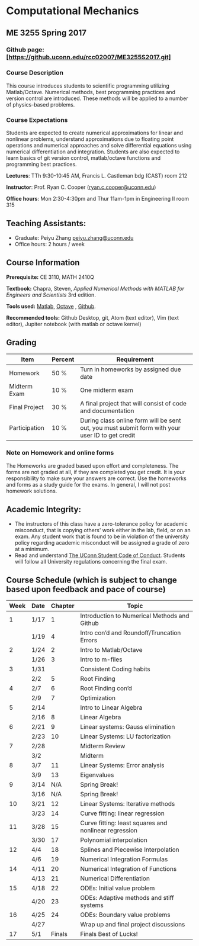 # Computational Mechanics
## ME 3255 Spring 2017
### Github page: [https://github.uconn.edu/rcc02007/ME3255S2017.git]

### Course Description
This course introduces students to scientific programming utilizing Matlab/Octave.
Numerical methods, best programming practices and version control are introduced. These
methods will be applied to a number of physics-based problems.

### Course Expectations
Students are expected to create numerical approximations for linear and nonlinear
problems, understand approximations due to floating point operations and numerical
approaches and solve differential equations using numerical differentiation and
integration. Students are also expected to learn basics of git version control,
matlab/octave functions and programming best practices. 


**Lectures**: TTh 9:30-10:45 AM, Francis L. Castleman bdg (CAST) room 212

**Instructor**: Prof. Ryan C. Cooper (ryan.c.cooper@uconn.edu)

**Office hours**: Mon 2:30-4:30pm and Thur 11am-1pm in Engineering II room 315

## Teaching Assistants:
- Graduate: Peiyu Zhang <peiyu.zhang@uconn.edu>
- Office hours: 2 hours / week 

## Course Information
**Prerequisite:** CE 3110, MATH 2410Q 

**Textbook:** Chapra, Steven, *Applied Numerical Methods with MATLAB for Engineers and
Scientists* 3rd edition. 

**Tools used:** [Matlab](https://www.mathworks.com/products/matlab.html), 
[Octave](https://www.gnu.org/software/octave/) , [Github](https://github.com). 

**Recommended tools:** Github Desktop, git, Atom (text editor), Vim (text editor), 
Jupiter notebook (with matlab or octave kernel) 

## Grading

| Item | Percent | Requirement |
|---|---|---------------------------|
| Homework | 50 % | Turn in homeworks by assigned due date|
| Midterm Exam | 10 % | One midterm exam |
| Final Project | 30 % | A final project that will consist of code and documentation |
| Participation | 10 % | During class online form will be sent out, you must submit form with your user ID to get credit |

### Note on Homework and online forms

The Homeworks are graded based upon effort and completeness. The forms are not graded at
all, if they are completed you get credit. It is *your* responsibility to make sure your
answers are correct. Use the homeworks and forms as a study guide for the exams. In
general, I will not post homework solutions. 


## Academic Integrity: 
- The instructors of this class have a zero-tolerance policy for academic misconduct, that
  is copying others' work either in the lab, field, or on an exam.  Any student work that
  is found to be in violation of the university policy regarding academic misconduct
   will be assigned a grade of zero at a
  minimum.
- Read and understand [The UConn Student Code of
  Conduct](http://www.community.uconn.edu/student_code.html "The Student Code for Academic
  Integrity"). Students will follow all University regulations concerning the final exam.

## Course Schedule (which is subject to change based upon feedback and pace of course)
| Week | Date |Chapter| Topic |
|---|---|---|---|
|1|1/17|1|Introduction to Numerical Methods and Github|
|   |1/19|4|Intro con’d and Roundoff/Truncation Errors|
|2|1/24|2|Intro to Matlab/Octave| 
|   |1/26|3|Intro to m-files|
|3|1/31||Consistent Coding habits|
|   |2/2|5|Root Finding| 
|4|2/7|6|Root Finding con’d|      
|   |2/9|7|Optimization|      
|5|2/14||Intro to Linear Algebra|
|   |2/16|8|Linear Algebra|
|6|2/21|9|Linear systems: Gauss elimination|
|   |2/23|10|Linear Systems: LU factorization|
|7|2/28||Midterm Review|
|   |3/2||Midterm|
|8|3/7|11|Linear Systems: Error analysis|
|   |3/9|13|Eigenvalues|
|9|3/14| N/A |Spring Break!|
|   |3/16| N/A |Spring Break!|
|10|3/21|12|Linear Systems: Iterative methods|
|   |3/23|14|Curve fitting: linear regression|
|11|3/28|15|Curve fitting: least squares and nonlinear regression|
|   |3/30|17|Polynomial interpolation|
|12|4/4|18|Splines and Piecewise Interpolation|
|   |4/6|19|Numerical Integration Formulas|
|14|4/11|20|Numerical Integration of Functions|
|   |4/13|21|Numerical Differentiation|
|15|4/18|22|ODEs: Initial value problem|
|   |4/20|23|ODEs: Adaptive methods and stiff systems|
|16|4/25|24|ODEs: Boundary value problems|
|   |4/27||Wrap up and final project discussions|
|17| 5/1  |Finals| Finals Best of Lucks!|
